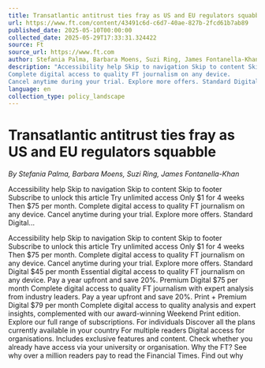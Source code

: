 ```yaml
---
title: Transatlantic antitrust ties fray as US and EU regulators squabble
url: https://www.ft.com/content/43491c6d-c6d7-40ae-827b-2fcd61b7ab89
published_date: 2025-05-10T00:00:00
collected_date: 2025-05-29T17:33:31.324422
source: Ft
source_url: https://www.ft.com
author: Stefania Palma, Barbara Moens, Suzi Ring, James Fontanella-Khan
description: "Accessibility help Skip to navigation Skip to content Skip to footer Subscribe to unlock this article Try unlimited access Only $1 for 4 weeks Then $75 per month.
Complete digital access to quality FT journalism on any device.
Cancel anytime during your trial. Explore more offers. Standard Digital..."
language: en
collection_type: policy_landscape
---
```


# Transatlantic antitrust ties fray as US and EU regulators squabble

*By Stefania Palma, Barbara Moens, Suzi Ring, James Fontanella-Khan*

Accessibility help Skip to navigation Skip to content Skip to footer Subscribe to unlock this article Try unlimited access Only $1 for 4 weeks Then $75 per month.
Complete digital access to quality FT journalism on any device.
Cancel anytime during your trial. Explore more offers. Standard Digital...

Accessibility help Skip to navigation Skip to content Skip to footer Subscribe to unlock this article Try unlimited access Only $1 for 4 weeks Then $75 per month.
Complete digital access to quality FT journalism on any device.
Cancel anytime during your trial. Explore more offers. Standard Digital $45 per month Essential digital access to quality FT journalism on any device. Pay a year upfront and save 20%. Premium Digital $75 per month Complete digital access to quality FT journalism with expert analysis from industry leaders. Pay a year upfront and save 20%. Print + Premium Digital $79 per month Complete digital access to quality analysis and expert insights, complemented with our award-winning Weekend Print edition. Explore our full range of subscriptions. For individuals Discover all the plans currently available in your country For multiple readers Digital access for organisations. Includes exclusive features and content. Check whether you already have access via your university or organisation. Why the FT? See why over a million readers pay to read the Financial Times. Find out why